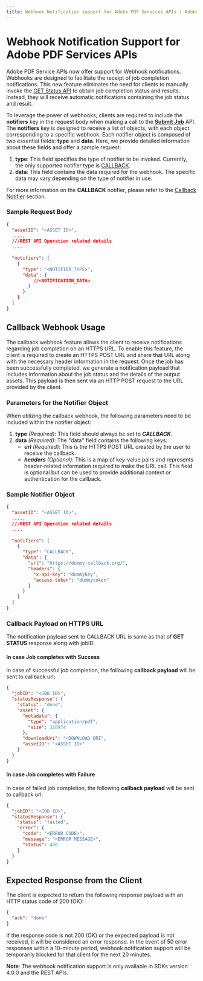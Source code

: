 ```yaml
---
title: Webhook Notification support for Adobe PDF Services APIs | Adobe PDF Services
---
```

# **Webhook Notification Support for Adobe PDF Services APIs**

Adobe PDF Service APIs now offer support for Webhook notifications. Webhooks are designed to facilitate the receipt of job completion notifications. This new feature eliminates the need for clients to manually invoke the [GET Status API](https://developer.adobe.com/document-services/docs/apis/#tag/Create-PDF/operation/pdfoperations.jobstatus) to obtain job completion status and results. Instead, they will receive automatic notifications containing the job status and result.

To leverage the power of webhooks, clients are required to include the **notifiers** key in the request body when making a call to the **[Submit Job](https://developer.adobe.com/document-services/docs/apis/#tag/Create-PDF/operation/pdfoperations.createpdf)** API. The **notifiers** key is designed to receive a list of objects, with each object corresponding to a specific webhook. Each notifier object is composed of two essential fields: **type** and **data**. Here, we provide detailed information about these fields and offer a sample request:

1. **type**: This field specifies the type of notifier to be invoked. Currently, the only supported notifier type is [CALLBACK](#callback-webhook-usage).
2. **data**: This field contains the data required for the webhook. The specific data may vary depending on the type of notifier in use.

For more information on the **CALLBACK** notifier, please refer to the [Callback Notifier](#callback-webhook-usage) section.

### Sample Request Body
```json
{
  "assetID": "<ASSET ID>",
  ....,
  ///REST API Operation related details
  ....
  
  "notifiers": [
    {
      "type": "<NOTIFIER_TYPE>",
      "data": {
          //<NOTIFICATION_DATA>
        }
      }
    }
  ]
}
```

## **Callback Webhook Usage**
The callback webhook feature allows the client to receive notifications regarding job completion on an HTTPS URL. To enable this feature, the client is required to create an HTTPS POST URL and share that URL along with the necessary header information in the request. Once the job has been successfully completed, we generate a notification payload that includes information about the job status and the details of the output assets. This payload is then sent via an HTTP POST request to the URL provided by the client.

### Parameters for the Notifier Object
When utilizing the callback webhook, the following parameters need to be included within the notifier object:
1. **type** _(Required)_: This field should always be set to ***CALLBACK***.
2. **data** _(Required)_: The "data" field contains the following keys:
    * ***url*** _(Required)_: This is the HTTPS POST URL created by the user to receive the callback.
    * ***headers*** _(Optional)_: This is a map of key-value pairs and represents header-related information required to make the URL call. This field is optional but can be used to provide additional context or authentication for the callback.

### Sample Notifier Object

```json
{
  "assetID": "<ASSET ID>",
  ....,
  ///REST API Operation related details
  ....
  
  "notifiers": [
    {
      "type": "CALLBACK",
      "data": {
        "url": "https://dummy.callback.org/",
        "headers": {
          "x-api-key": "dummykey",
          "access-token": "dummytoken"
        }
      }
    }
  ]
}
```

### Callback Payload on HTTPS URL
The notification payload sent to CALLBACK URL is same as that of **GET STATUS** response along with jobID.

#### In case Job completes with Success
In case of successful job completion, the following **callback payload** will be sent to callback url:
```json
{
  "jobID": "<JOB ID>",
  "statusResponse": {
    "status": "done",
    "asset": {
      "metadata": {
        "type": "application/pdf",
        "size": 318974
      },
      "downloadUri": "<DOWNLOAD URI",
      "assetID": "<ASSET ID>"
    }
  }
}
```

#### In case Job completes with Failure
In case of failed job completion, the following **callback payload** will be sent to callback url:
```json
{
  "jobID": "<JOB ID>",
  "statusResponse": {
    "status": "failed",
    "error": {
      "code": "<ERROR CODE>",
      "message": "<ERROR MESSAGE>",
      "status": 400
    }
  }
}
```

## Expected Response from the Client
The client is expected to return the following response payload with an HTTP status code of 200 (OK):
```json
{
  "ack": "done"
}
```
<InlineAlert slots="text"/>

If the response code is not 200 (OK) or the expected payload is not received, it will be considered an error response. In the event of 50 error responses within a 10-minute period, webhook notification support will be temporarily blocked for that client for the next 20 minutes.


**Note**: The webhook notification support is only available in SDKs version 4.0.0 and the REST APIs.
